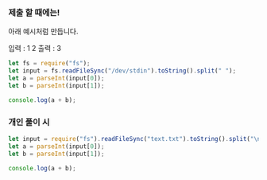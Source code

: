 ### 제출 할 때에는!

아래 예시처럼 만듭니다.

입력 : 1 2
출력 : 3

```js
let fs = require("fs");
let input = fs.readFileSync("/dev/stdin").toString().split(" ");
let a = parseInt(input[0]);
let b = parseInt(input[1]);

console.log(a + b);
```

### 개인 풀이 시

```js
let input = require("fs").readFileSync("text.txt").toString().split("\n");
let a = parseInt(input[0]);
let b = parseInt(input[1]);

console.log(a + b);
```
